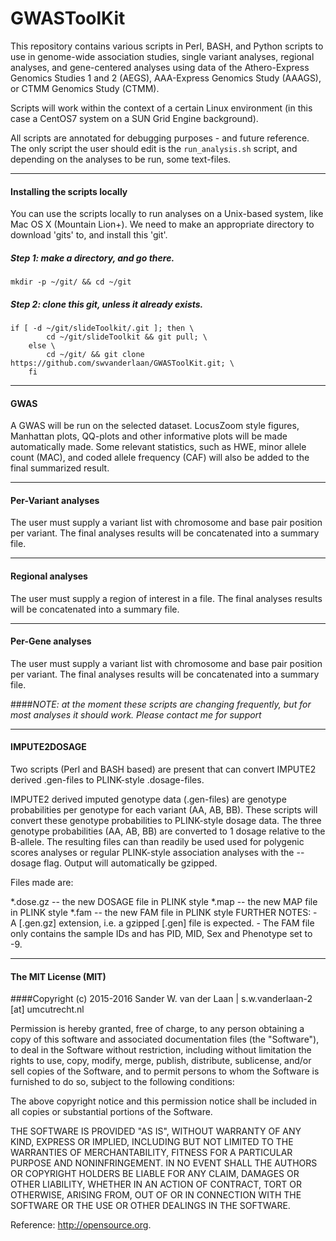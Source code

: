 GWASToolKit
============
This repository contains various scripts in Perl, BASH, and Python scripts to use in genome-wide association studies, single variant analyses, regional analyses, and gene-centered analyses using data of the Athero-Express Genomics Studies 1 and 2 (AEGS), AAA-Express Genomics Study (AAAGS), or CTMM Genomics Study (CTMM).

Scripts will work within the context of a certain Linux environment (in this case a CentOS7 system on a SUN Grid Engine background). 

All scripts are annotated for debugging purposes - and future reference. The only script the user should edit is the `run_analysis.sh` script, and depending on the analyses to be run, some text-files.

--------------

#### Installing the scripts locally

You can use the scripts locally to run analyses on a Unix-based system, like Mac OS X (Mountain Lion+). We need to make an appropriate directory to download 'gits' to, and install this 'git'.

##### Step 1: make a directory, and go there.

```
mkdir -p ~/git/ && cd ~/git
```

##### Step 2: clone this git, unless it already exists.

```
if [ -d ~/git/slideToolkit/.git ]; then \
		cd ~/git/slideToolkit && git pull; \
	else \
		cd ~/git/ && git clone https://github.com/swvanderlaan/GWASToolKit.git; \
	fi
```

--------------

#### GWAS 
A GWAS will be run on the selected dataset. LocusZoom style figures, Manhattan plots, QQ-plots and other informative plots will be made automatically made. Some relevant statistics, such as HWE, minor allele count (MAC), and coded allele frequency (CAF) will also be added to the final summarized result. 

--------------

#### Per-Variant analyses

The user must supply a variant list with chromosome and base pair position per variant. The final analyses results will be concatenated into a summary file.

--------------

#### Regional analyses

The user must supply a region of interest in a file. The final analyses results will be concatenated into a summary file.

--------------

#### Per-Gene analyses

The user must supply a variant list with chromosome and base pair position per variant. The final analyses results will be concatenated into a summary file.

####_NOTE: at the moment these scripts are changing frequently, but for most analyses it should work. Please contact me for support_


--------------

#### IMPUTE2DOSAGE
Two scripts (Perl and BASH based) are present that can convert IMPUTE2 derived .gen-files to PLINK-style .dosage-files.

IMPUTE2 derived imputed genotype data (.gen-files) are genotype probabilities per genotype for each variant (AA, AB, BB). These scripts will convert these genotype probabilities to PLINK-style dosage data. The three genotype probabilities (AA, AB, BB) are converted to 1 dosage relative to the B-allele. The resulting files can than readily be used used for polygenic scores analyses or regular PLINK-style association analyses with the --dosage flag. Output will automatically be gzipped.

Files made are:

*.dose.gz -- the new DOSAGE file in PLINK style
*.map -- the new MAP file in PLINK style
*.fam -- the new FAM file in PLINK style
FURTHER NOTES: - A [.gen.gz] extension, i.e. a gzipped [.gen] file is expected. - The FAM file only contains the sample IDs and has PID, MID, Sex and Phenotype set to -9.


--------------

#### The MIT License (MIT)
####Copyright (c) 2015-2016 Sander W. van der Laan | s.w.vanderlaan-2 [at] umcutrecht.nl

Permission is hereby granted, free of charge, to any person obtaining a copy of this software and associated documentation files (the "Software"), to deal in the Software without restriction, including without limitation the rights to use, copy, modify, merge, publish, distribute, sublicense, and/or sell copies of the Software, and to permit persons to whom the Software is furnished to do so, subject to the following conditions:   

The above copyright notice and this permission notice shall be included in all copies or substantial portions of the Software.

THE SOFTWARE IS PROVIDED "AS IS", WITHOUT WARRANTY OF ANY KIND, EXPRESS OR IMPLIED, INCLUDING BUT NOT LIMITED TO THE WARRANTIES OF MERCHANTABILITY, FITNESS FOR A PARTICULAR PURPOSE AND NONINFRINGEMENT. IN NO EVENT SHALL THE AUTHORS OR COPYRIGHT HOLDERS BE LIABLE FOR ANY CLAIM, DAMAGES OR OTHER LIABILITY, WHETHER IN AN ACTION OF CONTRACT, TORT OR OTHERWISE, ARISING FROM, OUT OF OR IN CONNECTION WITH THE SOFTWARE OR THE USE OR OTHER DEALINGS IN THE SOFTWARE.

Reference: http://opensource.org.
